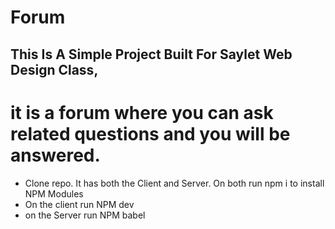 # Forum
## This Is A Simple Project Built For Saylet Web Design Class,
# it is a forum where you can ask related questions and you will be answered.
* Clone repo. It has both the Client and Server. On both run npm i to install NPM Modules
* On the client run NPM dev
* on the Server run NPM babel 

